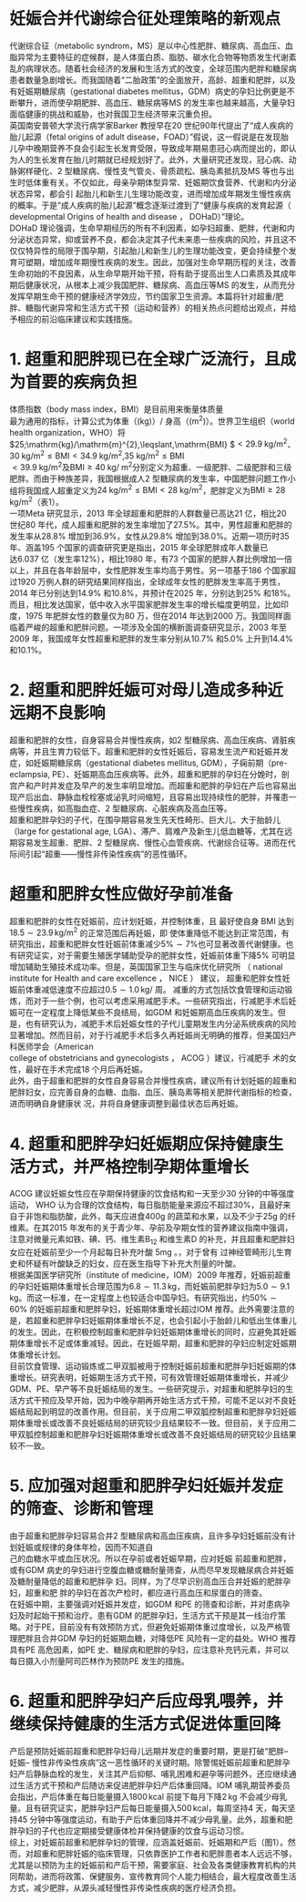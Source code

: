 # 妊娠合并代谢综合征处理策略的新观点  
代谢综合征（metabolic syndrom，MS）是以中心性肥胖、糖尿病、高血压、血脂异常为主要特征的症候群，是人体蛋白质、脂肪、碳水化合物等物质发生代谢紊乱的病理状态。随着社会经济的发展和生活方式的改变，全球范围内肥胖和糖尿病患者数量急剧增长。而我国随着“二胎政策”的全面放开，高龄、超重和肥胖，以及有妊娠期糖尿病（gestational diabetes mellitus，GDM）病史的孕妇比例更是不断攀升，进而使孕期肥胖、高血压、糖尿病等MS 的发生率也越来越高，大量孕妇面临健康的挑战和威胁，也对我国卫生经济带来沉重负担。  
英国南安普顿大学流行病学家Barker 教授早在20 世纪90年代提出了“成人疾病的胎儿起源（fetal origins of adult disease，FOAD）”假说，这一假说是在发现胎儿孕中晚期营养不良会引起生长发育受限，导致成年期易患冠心病而提出的，即认为人的生长发育在胎儿时期就已经规划好了。此外，大量研究还发现，冠心病、动脉粥样硬化、2 型糖尿病、慢性支气管炎、骨质疏松、胰岛素抵抗及MS 等也与出生时低体重有关。不仅如此，母亲孕期体型异常、妊娠期饮食营养、代谢和内分泌状态异常，都会引 起胎儿和新生儿生理功能改变，进而增加成年期发生慢性疾病的概率。于是“成人疾病的胎儿起源”概念逐渐过渡到了“健康与疾病的发育起源（ developmental Origins of health and disease ， DOHaD）”理论。  
DOHaD 理论强调，生命早期经历的所有不利因素，如孕妇超重、肥胖，代谢和内分泌状态异常，抑或营养不良，都会决定其子代未来患一些疾病的风险，并且这不仅仅特异性的局限于围孕期，引起胎儿和新生儿的生理功能改变，更会持续整个发育可塑期，增加成年期慢性疾病的发生。因此，加强对生命早期历程的关注，改善生命初始的不良因素，从生命早期开始干预，将有助于提高出生人口素质及其成年期后健康状况，从根本上减少我国肥胖、糖尿病、高血压等MS 的发生，从而充分发挥早期生命干预的健康经济学效应，节约国家卫生资源。本篇将针对超重/肥胖、糖脂代谢异常和生活方式干预（运动和营养）的相关热点问题给出观点，并给予相应的前沿临床建议和实践措施。  
# 1. 超重和肥胖现已在全球广泛流行，且成为首要的疾病负担  
体质指数（body mass index，BMI）是目前用来衡量体质量  
最为通用的指标，计算公式为体重（$(\mathrm{kg})$）/ 身高（$(\mathrm{m}^{2})$）。世界卫生组织（world health organization，WHO）将$25\;\mathrm{kg}/\mathrm{m}^{2}\,\leqslant\,\mathrm{BMI}
$$<29.9\;\mathrm{kg}/\mathrm{m}^{2}$、$30\;\mathrm{kg/m^{2}}\leqslant\mathrm{BMI}<34.9\;\mathrm{kg/m^{2}},$$35~\mathrm{kg}/\mathrm{m}^{2}\leqslant\mathrm{BMI}$   
 $<39.9\;\mathrm{kg}/\mathrm{m}^{2}$及$\mathrm{BMI}\geqslant40\;\mathrm{kg}/\;\mathrm{m}^{2}$分别定义为超重、一级肥胖、二级肥胖和三级肥胖。而由于种族差异，我国根据成人2 型糖尿病的发生率，中国肥胖问题工作小组将我国成人超重定义为$24\;\mathrm{kg}/\mathrm{m}^{2}\leqslant\mathrm{BMI}<28\;\mathrm{kg}/\mathrm{m}^{2}$，肥胖定义为$\mathrm{BMI}\geqslant28\;\mathrm{kg}/\mathrm{m}^{2}$（表1）。  
一项Meta 研究显示，2013 年全球超重和肥胖的人群数量已高达21 亿，相比20 世纪80 年代，成人超重和肥胖的发生率增加了$27.5\%$。其中，男性超重和肥胖的发生率从$28.8\%$ 增加到$36.9\%$，女性从$29.8\%$ 增加到$38.0\%$。近期一项历时35 年、涵盖195 个国家的调查研究更是指出，2015 年全球肥胖成年人数量已  
达6.037 亿（发生率$12\%$），相比1980 年，有73 个国家的肥胖人群比例增加一倍以上，并且在各年龄层中，女性肥胖发生率均高于男性。另一项基于186 个国家超过1920 万例人群的研究结果同样指出，全球成年女性的肥胖发生率高于男性，2014 年已分别达到$14.9\%$ 和$10.8\%$，并预计在2025 年，分别达到$25\%$ 和$18\%$。而且，相比发达国家，低中收入水平国家肥胖发生率的增长幅度更明显，比如印度，1975 年肥胖女性的数量仅为80 万，但在2014 年达到2000 万。我国同样面临着严峻的超重和肥胖问题。一项涉及全国的横断面调查研究显示，2003 年至2009 年，我国成年女性超重和肥胖的发生率分别从$10.7\%$ 和$5.0\%$ 上升到$14.4\%$ 和$10.1\%$。  
# 2. 超重和肥胖妊娠可对母儿造成多种近远期不良影响  
超重和肥胖的女性，自身容易合并慢性疾病，如2 型糖尿病、高血压疾病、肾脏疾病等，并且生育力较低下。超重和肥胖的女性妊娠后，容易发生流产和妊娠并发症，如妊娠期糖尿病（gestational diabetes mellitus, GDM），子痫前期（pre-eclampsia, PE）、妊娠期高血压疾病等。此外，超重和肥胖的孕妇在分娩时，剖宫产和产时并发症及早产的发生率明显增加。而超重和肥胖的孕妇在产后也容易出现产后出血、静脉血栓栓塞或泌乳时间缩短，且容易出现持续性的肥胖，并罹患一些慢性疾病，如高脂血症、2 型糖尿病、心脏疾病及高血压等。  
超重和肥胖孕妇的子代，在围孕期容易发生先天性畸形、巨大儿、大于胎龄儿（large for gestational age, LGA）、滞产、肩难产及新生儿低血糖等，尤其在远期容易发生超重、肥胖、2 型糖尿病、慢性心血管疾病、代谢综合征等。进而在代际间引起“超重——慢性非传染性疾病”的恶性循环。  
#  超重和肥胖女性应做好孕前准备  
超重和肥胖的女性在妊娠前，应计划妊娠，并控制体重，且  最好使自身 BMI  达到 $18.5\sim23.9\,\mathrm{kg/m^{2}}$ 的正常范围后再妊娠，即 使体重降低不能达到正常范围，有研究指出，超重和肥胖女性妊娠前体重减少$5\%\sim7\%$也可显著改善代谢健康。也有研究证实，对于需要生殖医学辅助受孕的肥胖女性，妊娠前体重下降$5\%$ 可明显增加辅助生殖技术成功率。但是，英国国家卫生与临床优化研究所 （ national institute for Health and care excellence ， NICE ） 建议， 超重和肥胖女性妊娠前体重减低速度不应超过$0.5\sim1.0\,\mathrm{kg}/$ 周。 减重的方式包括饮食管理和运动锻炼，而对于一些个例，也可以考虑采用减肥手术。一些研究指出，行减肥手术后妊娠可在一定程度上降低某些不良结局，如GDM 和妊娠期高血压疾病的发生。但是，也有研究认为，减肥手术后妊娠女性的子代儿童期发生内分泌系统疾病的风险显著增加。然而目前，对于行减肥手术后多久再妊娠尚无明确的推荐，但美国妇产科医师学会（American  
college of obstetricians and gynecologists ， ACOG ）建议，行减肥手 术的女性，最好在手术完成18 个月后再妊娠。  
此外，由于超重和肥胖的女性自身容易合并慢性疾病，建议所有计划妊娠的超重和肥胖妇女，应完善自身的血糖、血脂、血压、胰岛素等相关肥胖代谢指标的检查，进而明确自身健康状 况，并将自身健康调整到最佳状态后再妊娠。  
# 4. 超重和肥胖孕妇妊娠期应保持健康生活方式，并严格控制孕期体重增长  
ACOG 建议妊娠女性应在孕期保持健康的饮食结构和一天至少30 分钟的中等强度运动， WHO 认为合理的饮食结构，每日脂肪能量来源应不超过$30\%$，且最好来自于非饱和脂肪酸，此外，每天应进食$400\mathrm{g}$ 的蔬菜和水果，以及不少于$25\mathrm{g}$ 的纤维素。在其2015 年发布的关于青少年、孕前及孕期女性的营养建议指南中强调，注意对微量元素如铁、碘、钙、维生素$\mathrm{B}_{12}$ 和维生素D 的补充，并且超重和肥胖妇女应在妊娠前至少一个月起每日补充叶酸 $5\mathrm{mg}$ 。，对于曾有 过神经管畸形儿生育史和怀疑有叶酸缺乏的妇女，应在医生指导下补充大剂量的叶酸。  
根据美国医学研究所（institute of medicine，IOM）2009 年推荐，妊娠前超重的孕妇妊娠期体重增长合理范围为$6.8\sim11.3\,\mathrm{kg}$，而妊娠前肥胖孕妇为$5.0\sim9.1\;\mathrm{kg}$。而这一标准，在一定程度上也较适合中国孕妇。有研究指出，约$50\%\sim60\%$ 的妊娠前超重和肥胖孕妇，妊娠期体重增长超过IOM 推荐。此外需要注意的是，若超重和肥胖孕妇妊娠期体重增长不足，也会引起小于胎龄儿和低出生体重儿的发生。因此，在积极控制超重和肥胖孕妇妊娠期体重增长的同时，应避免其妊娠期体重增长不足或体重减轻。因此，在妊娠早期，超重和肥胖的孕妇应制定妊娠期体重增长计划。  
目前饮食管理、运动锻炼或二甲双胍被用于控制妊娠前超重和肥胖孕妇妊娠期的体重增长。研究表明，妊娠期生活方式干预，可有效管理妊娠期体重增长，并减少GDM、PE、早产等不良妊娠结局的发生。一些研究提示，对超重和肥胖孕妇的生活方式干预应及早开始，因为中晚孕期再开始生活方式干预，可能不足以对不良妊娠结局起到明显的改善作用。但目前，关于应用二甲双胍控制超重和肥胖孕妇妊娠期体重增长或改善不良妊娠结局的研究较少且结果较不一致。但目前，关于应用二甲双胍控制超重和肥胖孕妇妊娠期体重增长或改善不良妊娠结局的研究较少且结果较不一致。  
# 5. 应加强对超重和肥胖孕妇妊娠并发症的筛查、诊断和管理  
由于超重和肥胖孕妇容易合并2 型糖尿病和高血压疾病，且许多孕妇妊娠前没有计划妊娠或规律的身体年检，因而不知道自  
己的血糖水平或血压状况。所以在孕前或者妊娠早期，应对妊娠 前超重和肥胖，或有GDM 病史的孕妇进行空腹血糖或糖耐量筛查，从而尽早发现糖尿病合并妊娠及糖耐量降低的超重和肥胖孕 妇。同样，为了尽早识别高血压合并妊娠的肥胖孕妇，超重和肥 胖的孕妇在首次产检时，都应进行高血压和尿蛋白的筛查。  
在妊娠中期，主要强调对妊娠并发症，如GDM 和PE 的筛查和诊断，并对患病孕妇及时起始干预和治疗。患有GDM 的肥胖孕妇，生活方式干预是其一线治疗策略。对于PE，目前没有有效预防方式，但避免妊娠期体重过度增长，以及严格管理肥胖且合并GDM 孕妇的妊娠期血糖，对降低PE 风险有一定的益处。WHO 推荐具有PE 高危因素，如PE 史、糖尿病和肥胖的孕妇，应注意补充钙元素，并可以每日摄入小剂量阿司匹林作为预防PE 发生的措施。  
# 6. 超重和肥胖孕妇产后应母乳喂养，并继续保持健康的生活方式促进体重回降  
产后是预防妊娠前超重和肥胖孕妇母儿远期并发症的重要时期，更是打破“肥胖– 妊娠– 慢性非传染性疾病”这一恶性循环的关键时期。除警惕妊娠前超重和肥胖孕妇产后静脉血栓的发生，关注其产后抑郁、哺乳困难和避孕等问题外，还应继续通过生活方式干预和产后随访来促进肥胖孕妇产后体重回降。IOM 哺乳期营养委员会指出，产后体重在每日能量摄入$1800\,\mathrm{kcal}$ 前提下每月下降$2\,\mathrm{kg}$ 不会减少母乳量。且有研究证实，肥胖孕妇产后每日能量摄入$500\,\mathrm{kcal}$，每周坚持4 天，每天坚持45 分钟中等强度运动，有助于产后体重回降并不减少母乳量。此外，超重和肥胖孕妇的子代也应定期接受健康体检并保持健康的饮食与运动习惯。  
综上，对妊娠前超重和肥胖孕妇的管理，应涵盖妊娠前、妊娠期和产后（图1）。然而，对超重和肥胖妊娠的临床管理，只依靠医护工作者和肥胖患者本人远远不够，尤其是以预防为主的妊娠前和产后干预，需要家庭、社会及各类健康教育机构的共同帮助，进而将政策、保健服务、宣传教育同个人能力相结合，最大程度改善生活方式，减少肥胖，从源头减轻慢性非传染性疾病的医疗经济负担。  
